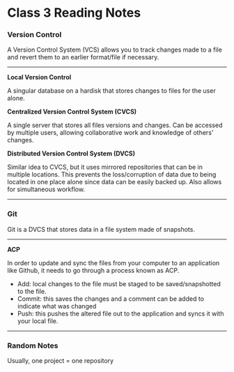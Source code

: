 # Class 3 Reading Notes

### Version Control

A Version Control System (VCS) allows you to track changes made to a file and revert them to an earlier format/file if necessary.

***

**Local Version Control**

A singular database on a hardisk that stores changes to files for the user alone.

**Centralized Version Control System (CVCS)**

A single server that stores all files versions and changes.  Can be accessed by multiple users, allowing collaborative work and knowledge of others' changes.

**Distributed Version Control System (DVCS)**

Similar idea to CVCS, but it uses mirrored repositories that can be in multiple locations.  This prevents the loss/corruption of data due to being located in one place alone since data can be easily backed up.  Also allows for simultaneous workflow.

***

### Git

Git is a DVCS that stores data in a file system made of snapshots.

***

**ACP**

In order to update and sync the files from your computer to an application like Github, it needs to go through a process known as ACP.

- Add: local changes to the file must be staged to be saved/snapshotted to the file.
- Commit: this saves the changes and a comment can be added to indicate what was changed
- Push: this pushes the altered file out to the application and syncs it with your local file.

***

### Random Notes

Usually, one project = one repository